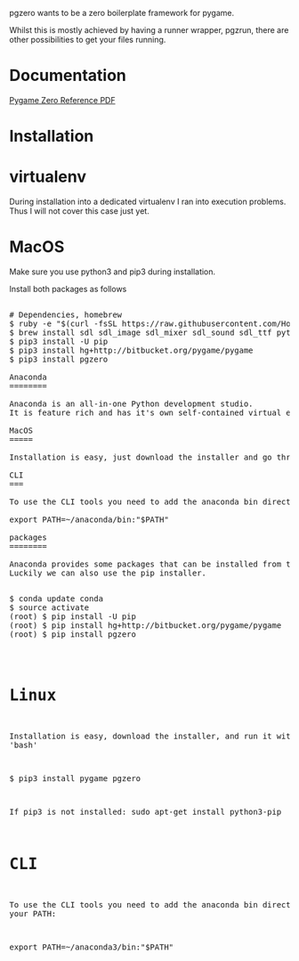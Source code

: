 pgzero wants to be a zero boilerplate framework for pygame.

Whilst this is mostly achieved by having a runner wrapper, pgzrun, there are other possibilities to get your files running.

Documentation
=============

[Pygame Zero Reference PDF](https://media.readthedocs.org/pdf/pygame-zero/latest/pygame-zero.pdf)

Installation
============

virtualenv
==========

During installation into a dedicated virtualenv I ran into execution problems.
Thus I will not cover this case just yet.

MacOS
=====

Make sure you use python3 and pip3 during installation.

Install both packages as follows

<pre>

# Dependencies, homebrew
$ ruby -e "$(curl -fsSL https://raw.githubusercontent.com/Homebrew/install/master/install)"
$ brew install sdl sdl_image sdl_mixer sdl_sound sdl_ttf python3 hg
$ pip3 install -U pip
$ pip3 install hg+http://bitbucket.org/pygame/pygame
$ pip3 install pgzero

Anaconda
========

Anaconda is an all-in-one Python development studio.
It is feature rich and has it's own self-contained virtual environment (with a default virtualenv called 'root')

MacOS
=====

Installation is easy, just download the installer and go through.

CLI
===

To use the CLI tools you need to add the anaconda bin directory to your PATH:

export PATH=~/anaconda/bin:"$PATH"

packages
========

Anaconda provides some packages that can be installed from their repo.
Luckily we can also use the pip installer.

<pre>
$ conda update conda
$ source activate
(root) $ pip install -U pip
(root) $ pip install hg+http://bitbucket.org/pygame/pygame
(root) $ pip install pgzero
</pre>


Linux
=====

Installation is easy, download the installer, and run it with 'bash'

$ pip3 install pygame pgzero

If pip3 is not installed: sudo apt-get install python3-pip

CLI
===

To use the CLI tools you need to add the anaconda bin directory to your PATH:

export PATH=~/anaconda3/bin:"$PATH"


